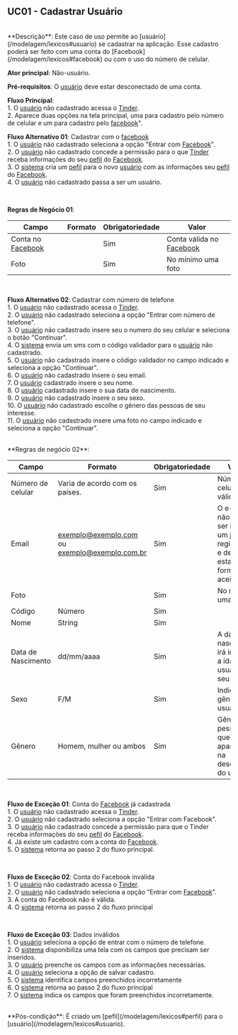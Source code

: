## UC01 - Cadastrar Usuário

<br />
**Descrição**: Este caso de uso permite ao [usuário](/modelagem/lexicos#usuario) se cadastrar na aplicação. Esse cadastro poderá ser feito com uma conta do [Facebook](/modelagem/lexicos#facebook) ou com o uso do número de celular.

**Ator principal**: Não-usuário.
<br />

**Pré-requisitos**:  O [usuário](/modelagem/lexicos#usuario) deve estar desconectado de uma conta.
<br />

**Fluxo Principal**:
<br /> 1. O [usuário](/modelagem/lexicos#usuario) não cadastrado acessa o [Tinder](/modelagem/lexicos#tinder).
<br /> 2. Aparece duas opções na tela principal, uma para cadastro pelo número de celular e um para cadastro pelo [facebook](modelagem/lexicos#facebook)".

**Fluxo Alternativo 01**: Cadastrar com o [facebook](modelagem/lexicos#facebook)
<br /> 1. O [usuário](/modelagem/lexicos#usuario) não cadastrado seleciona a opção "Entrar com [Facebook](/modelagem/lexicos#facebook)".
<br /> 2. O [usuário](/modelagem/lexicos#usuario) não cadastrado concede a permissão para o que [Tinder](/modelagem/lexicos#tinder) receba informações do seu [pefil](/modelagem/lexicos#perfil) do [Facebook](/modelagem/lexicos#facebook).
<br /> 3. O [sistema](/modelagem/lexicos#tinder) cria um [pefil](/modelagem/lexicos#perfil) para o novo [usuário](/modelagem/lexicos#usuario) com as informações seu [pefil](/modelagem/lexicos#perfil) do [Facebook](/modelagem/lexicos#facebook).
<br /> 4. O [usuário](/modelagem/lexicos#usuario) não cadastrado passa a ser um usuário.

<br />

**Regras de Negócio 01**:

| Campo             | Formato | Obrigatoriedade | Valor                    |
| ----------------- | ------- | --------------- | ------------------------ |
| Conta no [Facebook](/modelagem/lexicos#facebook) |         | Sim             | Conta válida no [Facebook](/modelagem/lexicos#facebook) |
| Foto              |         | Sim             | No mínimo uma foto       |

<br />

**Fluxo Alternativo 02**: Cadastrar com número de telefone
<br /> 1. O [usuário](/modelagem/lexicos#usuario) não cadastrado acessa o [Tinder](/modelagem/lexicos#tinder).
<br /> 2. O [usuário](/modelagem/lexicos#usuario) não cadastrado seleciona a opção "Entrar com número de telefone".
<br /> 3. O [usuário](/modelagem/lexicos#usuario) não cadastrado insere seu o numero do seu celular e seleciona o botão "Continuar".
<br /> 4. O [sistema](/modelagem/lexicos#tinder) envia um sms com o código validador para o [usuário](/modelagem/lexicos#usuario) não cadastrado.
<br /> 5. O [usuário](/modelagem/lexicos#usuario) não cadastrado insere o código validador no campo indicado e seleciona a opção "Continuar".
<br /> 6. O [usuário](/modelagem/lexicos#usuario) não cadastrado insere o seu email.
<br /> 7. O [usuário](/modelagem/lexicos#usuario) cadastrado insere o seu nome.
<br /> 8. O [usuário](/modelagem/lexicos#usuario) cadastrado insere o sua data de nascimento.
<br /> 9. O [usuário](/modelagem/lexicos#usuario) não cadastrado insere o seu sexo.
<br /> 10. O [usuário](/modelagem/lexicos#usuario) não cadastrado escolhe o gênero das pessoas de seu interesse.
<br /> 11. O [usuário](/modelagem/lexicos#usuario) não cadastrado insere uma foto no campo indicado e seleciona a opção "Continuar".

<br />
**Regras de negócio 02**:

| Campo              | Formato                                  | Obrigatoriedade | Valor                                    |
| ------------------ | ---------------------------------------- | --------------- | ---------------------------------------- |
| Número de celular  | Varia de acordo com os países.           | Sim             | Número de celular válido                |
| Email              | exemplo@exemplo.com ou exemplo@exemplo.com.br | Sim             | O e-mail não pode ser igual a um já registrado e deve estar no formato aceito. |
| Foto               |                                          | Sim             | No mínimo uma foto                       |
| Código             | Número                                   | Sim             |                                          |
| Nome               | String                                   | Sim             |                                          |
| Data de Nascimento | dd/mm/aaaa                               | Sim             | A data de nascimento irá indicar a idade do usuário em seu [pefil](/modelagem/lexicos#perfil) |
| Sexo               | F/M                                      | Sim             | Indica o gênero do usuário               |
| Gênero             | Homem, mulher ou ambos                   | Sim             | Gênero das pessoas que irão aparecer na descoberta do usuário |

<br />

**Fluxo de Exceção 01**: Conta do [Facebook](/modelagem/lexicos#facebook) já cadastrada
<br /> 1. O [usuário](/modelagem/lexicos#usuario) não cadastrado acessa o [Tinder](/modelagem/lexicos#tinder).
<br /> 2. O [usuário](/modelagem/lexicos#usuario) não cadastrado seleciona a opção "Entrar com Facebook".
<br /> 3. O [usuário](/modelagem/lexicos#usuario) não cadastrado concede a permissão para que o Tinder receba informações do seu [pefil](/modelagem/lexicos#perfil) do [Facebook](/modelagem/lexicos#facebook).
<br /> 4. Já existe um cadastro com a conta do [Facebook](/modelagem/lexicos#facebook).
<br /> 5. O [sistema](/modelagem/lexicos#tinder) retorna ao passo 2 do fluxo principal.

<br />

**Fluxo de Exceção 02**: Conta do Facebook inválida
<br /> 1. O [usuário](/modelagem/lexicos#usuario) não cadastrado acessa o [Tinder](/modelagem/lexicos#tinder).
<br /> 2. O [usuário](/modelagem/lexicos#usuario) não cadastrado seleciona a opção "Entrar com [Facebook](/modelagem/lexicos#facebook)".
<br /> 3. A conta do Facebook não é válida.
<br /> 4. O [sistema](/modelagem/lexicos#tinder) retorna ao passo 2 do fluxo principal

<br />

**Fluxo de Exceção 03**: Dados inválidos
<br /> 1. O [usuário](/modelagem/lexicos#usuario) seleciona a opção de entrar com o número de telefone.
<br /> 2. O [sistema](/modelagem/lexicos#tinder) disponibiliza uma tela com os campos que precisam ser inseridos.
<br /> 3. O [usuário](/modelagem/lexicos#usuario) preenche os campos com as informações necessárias.
<br /> 4. O [usuário](/modelagem/lexicos#usuario) seleciona a opção de salvar cadastro.
<br /> 5. O [sistema](/modelagem/lexicos#tinder) identifica campos preenchidos incorretamente
<br /> 6. O [sistema](/modelagem/lexicos#tinder) retorna ao passo 2 do fluxo principal
<br /> 7. O [sistema](/modelagem/lexicos#tinder) indica os campos que foram preenchidos incorretamente.

<br />
**Pós-condição**: É criado um [pefil](/modelagem/lexicos#perfil) para o [usuário](/modelagem/lexicos#usuario).
